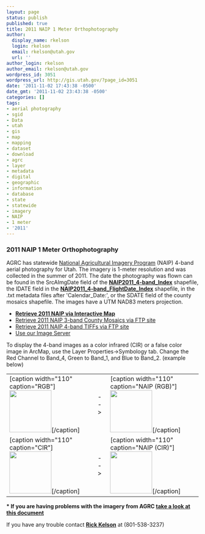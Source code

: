 ```yaml
---
layout: page
status: publish
published: true
title: 2011 NAIP 1 Meter Orthophotography
author:
  display_name: rkelson
  login: rkelson
  email: rkelson@utah.gov
  url: ''
author_login: rkelson
author_email: rkelson@utah.gov
wordpress_id: 3051
wordpress_url: http://gis.utah.gov/?page_id=3051
date: '2011-11-02 17:43:38 -0500'
date_gmt: '2011-11-02 23:43:38 -0500'
categories: []
tags:
- aerial photography
- sgid
- Data
- utah
- gis
- map
- mapping
- dataset
- download
- agrc
- layer
- metadata
- digital
- geographic
- information
- database
- state
- statewide
- imagery
- NAIP
- 1 meter
- '2011'
---
```

<h3>2011 NAIP 1 Meter Orthophotography</h3>
<td>AGRC has statewide <a href="http://www.fsa.usda.gov/programs-and-services/aerial-photography/imagery-programs/naip-imagery/index">National Agricultural Imagery Program</a> (NAIP) 4-band aerial photography for Utah. The imagery is 1-meter resolution and was collected in the summer of 2011. The date the photography was flown can be found in the SrcAImgDate field of the <strong><a href="ftp://ftp.agrc.utah.gov/Imagery/NAIP2011_4-band/NAIP2011_4-band_Index.zip">NAIP2011_4-band_Index</a></strong> shapefile, the IDATE field in the <a href="ftp://ftp.agrc.utah.gov/Imagery/NAIP2011_4-band/NAIP2011_4-band_FlightDate_Index.zip"><strong>NAIP2011_4-band_FlightDate_Index</strong></a> shapefile, in the .txt metadata files after 'Calendar_Date:', or the SDATE field of the county mosaics shapefile. The images have a UTM NAD83 meters projection.</p>
<ul>
<li><strong><a href="http://raster.utah.gov/?cat=NAIP%202011%20(1m)" target="_blank">Retrieve 2011 NAIP via Interactive Map</a></strong></li>
<li><a href="ftp://ftp.agrc.utah.gov/NAIP/NAIP2011/" target="_blank">Retrieve 2011 NAIP 3-band County Mosaics via FTP site</a></li>
<li><a href="ftp://ftp.agrc.utah.gov/Imagery/NAIP2011_4-band/">Retrieve 2011 NAIP 4-band TIFFs via FTP site</a></li>
<li><a href="http://gis.utah.gov/data/utah-sgid-image-server/" target="_blank">Use our Image Server</a></li>
</ul>
</td>
<p>To display the 4-band images as a color infrared (CIR) or a false color image in ArcMap, use the Layer Properties-&gt;Symbology tab. Change the Red Channel to Band_4, Green to Band_1, and Blue to Band_2. (example below)</p>
<table border="0">
<tbody>
<tr>
<td>[caption width="110" caption="RGB"]<img src="http://gis.utah.gov/wp-content/uploads/RGB123.png" alt=" " width="110" height="110" />[/caption]</td>
<td>  -- >  </td>
<td>[caption width="110" caption="NAIP (RGB)"]<img src="http://gis.utah.gov/wp-content/uploads/NAIP_RGB_110.png" alt=" " width="110" height="110" />[/caption]</td>
</tr>
<tr>
<td>[caption width="110" caption="CIR"]<img src="http://gis.utah.gov/wp-content/uploads/CIR412.png" alt=" " width="110" height="110" />[/caption]</td>
<td>  -- >  </td>
<td>[caption width="110" caption="NAIP (CIR)"]<img src="http://gis.utah.gov/wp-content/uploads/NAIP_CIR_110.png" alt=" " width="110" height="110" />[/caption]</td>
</tr>
</tbody>
</table>
<p><strong>* If you are having problems with the imagery from AGRC <a href="http://gis.utah.gov/data/aerial-photography/imagery-problems/">take a look at this document</a></strong></p>
<td>If you have any trouble contact <a href="mailto:rkelson@utah.gov"><strong>Rick Kelson</strong></a> at (801-538-3237)</td>
